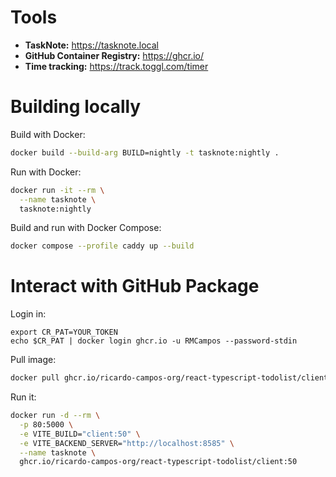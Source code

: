 # Tools

- **TaskNote:** https://tasknote.local
- **GitHub Container Registry:** https://ghcr.io/
- **Time tracking:** https://track.toggl.com/timer

# Building locally

Build with Docker:

```sh
docker build --build-arg BUILD=nightly -t tasknote:nightly .
```

Run with Docker:
```sh
docker run -it --rm \
  --name tasknote \
  tasknote:nightly
```
Build and run with Docker Compose:
```sh
docker compose --profile caddy up --build
```

# Interact with GitHub Package

Login in:

```
export CR_PAT=YOUR_TOKEN
echo $CR_PAT | docker login ghcr.io -u RMCampos --password-stdin
```

Pull image:

```sh
docker pull ghcr.io/ricardo-campos-org/react-typescript-todolist/client:50
```

Run it:

```sh
docker run -d --rm \
  -p 80:5000 \
  -e VITE_BUILD="client:50" \
  -e VITE_BACKEND_SERVER="http://localhost:8585" \
  --name tasknote \
  ghcr.io/ricardo-campos-org/react-typescript-todolist/client:50
```
